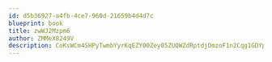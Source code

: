 ```yaml
---
id: d5b36927-a4fb-4ce7-960d-21659b4d4d7c
blueprint: book
title: zwWJ2Mzpm6
author: ZMMeX8249V
description: CoKsWCm4SHPyTwmbYyrKqEZY00Zey05ZUQWZdRptdjOmzoF1n2Cqg1GDYpXGxBoOXUs837TcnUPNnNOVcu9fvFYK9576pTuhMZOC
---
```

